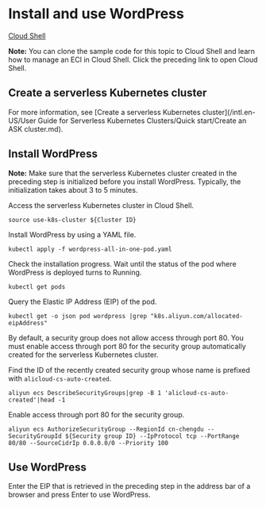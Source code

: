 # Install and use WordPress

[Cloud Shell](https://shell.aliyun.com/?action=git_open&git_repo=https://code.aliyun.com/qinglin.dql/eci-wordpress.git&tutorial=tutorial-zh.md)

**Note:** You can clone the sample code for this topic to Cloud Shell and learn how to manage an ECI in Cloud Shell. Click the preceding link to open Cloud Shell.

## Create a serverless Kubernetes cluster

For more information, see [Create a serverless Kubernetes cluster](/intl.en-US/User Guide for Serverless Kubernetes Clusters/Quick start/Create an ASK cluster.md).

## Install WordPress

**Note:** Make sure that the serverless Kubernetes cluster created in the preceding step is initialized before you install WordPress. Typically, the initialization takes about 3 to 5 minutes.

Access the serverless Kubernetes cluster in Cloud Shell.

```
source use-k8s-cluster ${Cluster ID}
```

Install WordPress by using a YAML file.

```
kubectl apply -f wordpress-all-in-one-pod.yaml
```

Check the installation progress. Wait until the status of the pod where WordPress is deployed turns to Running.

```
kubectl get pods
```

Query the Elastic IP Address \(EIP\) of the pod.

```
kubectl get -o json pod wordpress |grep "k8s.aliyun.com/allocated-eipAddress"
```

By default, a security group does not allow access through port 80. You must enable access through port 80 for the security group automatically created for the serverless Kubernetes cluster.

Find the ID of the recently created security group whose name is prefixed with `alicloud-cs-auto-created`.

```
aliyun ecs DescribeSecurityGroups|grep -B 1 'alicloud-cs-auto-created'|head -1
```

Enable access through port 80 for the security group.

```
aliyun ecs AuthorizeSecurityGroup --RegionId cn-chengdu --SecurityGroupId ${Security group ID} --IpProtocol tcp --PortRange 80/80 --SourceCidrIp 0.0.0.0/0 --Priority 100
```

## Use WordPress

Enter the EIP that is retrieved in the preceding step in the address bar of a browser and press Enter to use WordPress.

